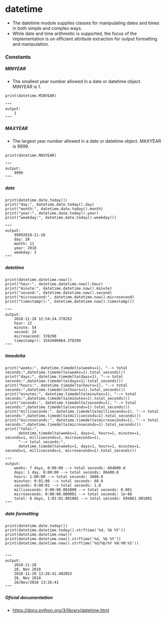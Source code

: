 # datetime

- The datetime module supplies classes for manipulating dates and times in both simple and complex ways.
- While date and time arithmetic is supported, the focus of the implementation is on efficient attribute extraction for output formatting and manipulation.


### Constants

##### MINYEAR

- The smallest year number allowed in a date or datetime object. MINYEAR is 1.

```
print(datetime.MINYEAR)

"""
output:
    1
"""
```

##### MAXYEAR

- The largest year number allowed in a date or datetime object. MAXYEAR is 9999.

```
print(datetime.MAXYEAR)

"""
output:
    9999
"""
```

##### date

```
print(datetime.date.today())
print("day:", datetime.date.today().day)
print("month:", datetime.date.today().month)
print("year:", datetime.date.today().year)
print("weekday:", datetime.date.today().weekday())

"""
output:
    99992018-11-28
    day: 28
    month: 11
    year: 2018
    weekday: 2
"""
```

##### datetime

```
print(datetime.datetime.now())
print("hour:", datetime.datetime.now().hour)
print("minute:", datetime.datetime.now().minute)
print("second:", datetime.datetime.now().second)
print("microsecond:", datetime.datetime.now().microsecond)
print("timestamp():", datetime.datetime.now().timestamp())

"""
output:
    2018-11-28 12:54:24.378262
    hour: 12
    minute: 54
    second: 24
    microsecond: 378290
    timestamp(): 1543406064.378299
"""
```


##### timedelta

```
print("weeks:", datetime.timedelta(weeks=1), "--> total seconds:",datetime.timedelta(weeks=1).total_seconds())
print("days:", datetime.timedelta(days=1), "--> total seconds:",datetime.timedelta(days=1).total_seconds())
print("hours:", datetime.timedelta(hours=1), "--> total seconds:",datetime.timedelta(hours=1).total_seconds())
print("minutes:", datetime.timedelta(minutes=1), "--> total seconds:",datetime.timedelta(minutes=1).total_seconds())
print("seconds:", datetime.timedelta(seconds=1), "--> total seconds:",datetime.timedelta(seconds=1).total_seconds())
print("milliseconds:", datetime.timedelta(milliseconds=1), "--> total seconds:",datetime.timedelta(milliseconds=1).total_seconds())
print("microseconds:", datetime.timedelta(microseconds=1), "--> total seconds:",datetime.timedelta(microseconds=1).total_seconds())
print("total:",
      datetime.timedelta(weeks=1, days=1, hours=1, minutes=1, seconds=1, milliseconds=1, microseconds=1),
      "--> total seconds:",
      datetime.timedelta(weeks=1, days=1, hours=1, minutes=1, seconds=1, milliseconds=1, microseconds=1).total_seconds())

"""
output:
    weeks: 7 days, 0:00:00 --> total seconds: 604800.0
    days: 1 day, 0:00:00 --> total seconds: 86400.0
    hours: 1:00:00 --> total seconds: 3600.0
    minutes: 0:01:00 --> total seconds: 60.0
    seconds: 0:00:01 --> total seconds: 1.0
    milliseconds: 0:00:00.001000 --> total seconds: 0.001
    microseconds: 0:00:00.000001 --> total seconds: 1e-06
    total: 8 days, 1:01:01.001001 --> total seconds: 694861.001001
"""
```


##### date formatting

```
print(datetime.date.today())
print(datetime.datetime.today().strftime('%d, %b %Y'))
print(datetime.datetime.now())
print(datetime.datetime.now().strftime('%d, %b %Y'))
print(datetime.datetime.now().strftime('%d/%b/%Y %H:%M:%S'))


"""
output:
    2018-11-28
    28, Nov 2018
    2018-11-28 13:26:41.492853
    28, Nov 2018
    28/Nov/2018 13:26:41
"""
```


##### Oficial documentation

- https://docs.python.org/3/library/datetime.html
